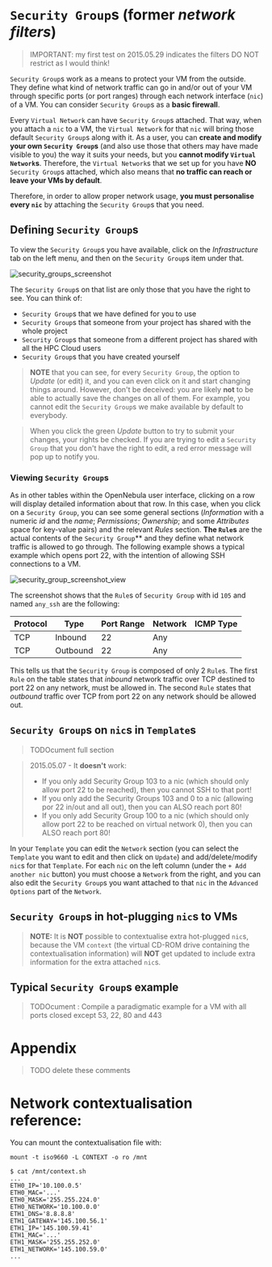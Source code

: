 # `Security Group`s (former _network filters_)

>IMPORTANT: my first test on 2015.05.29 indicates the filters DO NOT restrict as I would think!

`Security Group`s work as a means to protect your VM from the outside. They define what kind of network traffic can go in and/or out of your VM through specific ports (or port ranges) through each network interface (`nic`) of a VM. You can consider `Security Group`s as a **basic firewall**.

Every `Virtual Network` can have `Security Group`s attached. That way, when you attach a `nic` to a VM, the `Virtual Network` for that `nic` will bring those default `Security Group`s along with it. As a user, you can **create and modify your own `Security Group`s** (and also use those that others may have made visible to you) the way it suits your needs, but you **cannot modify `Virtual Network`s**. Therefore, the `Virtual Network`s that we set up for you have **NO** `Security Group`s attached, which also means that **no traffic can reach or leave your VMs by default**.

Therefore, in order to allow proper network usage, **you must personalise every `nic`** by attaching the `Security Group`s that you need.

## Defining `Security Group`s

To view the `Security Group`s you have available, click on the _Infrastructure_ tab on the left menu, and then on the `Security Group`s item under that. 

![security_groups_screenshot](https://git.osd.surfsara.nl/cloud-adm/OpenNebula-4.12-deployment/raw/master/images/security_groups.png)

The `Security Group`s on that list are only those that you have the right to see. You can think of:
* `Security Group`s that we have defined for you to use
* `Security Group`s that someone from your project has shared with the whole project
* `Security Group`s that someone from a different project has shared with all the HPC Cloud users
* `Security Group`s that you have created yourself

> **NOTE** that you can see, for every `Security Group`, the option to _Update_ (or edit) it, and you can even click on it and start changing things around. However, don't be deceived: you are likely **not** to be able to actually save the changes on all of them. For example, you cannot edit the `Security Group`s we make available by default to everybody.

> When you click the green _Update_ button to try to submit your changes, your rights be checked. If you are trying to edit a `Security Group` that you don't have the right to edit, a red error message will pop up to notify you.

### Viewing `Security Group`s

As in other tables within the OpenNebula user interface, clicking on a row will display detailed information about that row. In this case, when you click on a `Security Group`, you can see some general sections (_Information_ with a numeric _id_ and the _name_; _Permissions_; _Ownership_; and some _Attributes_ space for key-value pairs) and the relevant _Rules_ section. **The `Rule`s** are the actual contents of the `Security Group`** and they define what network traffic is allowed to go through. The following example shows a typical example which opens port 22, with the intention of allowing SSH connections to a VM.

![security_group_screenshot_view](https://git.osd.surfsara.nl/cloud-adm/OpenNebula-4.12-deployment/raw/master/images/security_group_ssh.png)

The screenshot shows that the `Rule`s of `Security Group` with id `105` and named `any_ssh` are the following:

| Protocol | Type | Port Range | Network | ICMP Type |
| -------- | ---- | ---------- | ------- | --------- |
| TCP      | Inbound | 22      | Any     |           |
| TCP      | Outbound | 22     | Any     |           |

This tells us that the `Security Group` is composed of only 2 `Rule`s. The first `Rule` on the table states that _inbound_ network traffic over TCP destined to port 22 on any network, must be allowed in. The second `Rule` states that _outbound_ traffic over TCP from port 22 on any network should be allowed out.

## `Security Group`s on `nic`s in `Template`s

> TODOcument full section

>2015.05.07 - It **doesn't** work:
> * If you only add Security Group 103 to a nic (which should only allow port 22 to be reached), then you cannot SSH to that port!
> * If you only add the Security Groups 103 and 0 to a nic (allowing por 22 in/out and all out), then you can ALSO reach port 80!
> * If you only add Security Group 100 to a nic (which should only allow port 22 to be reached on virtual network 0), then you can ALSO reach port 80!


In your `Template` you can edit the `Network` section (you can select the `Template` you want to edit and then click on `Update`) and add/delete/modify `nic`s for that `Template`. For each `nic` on the left column (under the `+ Add another nic` button) you must choose a `Network` from the right, and you can also edit the `Security Group`s you want attached to that `nic` in the `Advanced Options` part of the `Network`.

## `Security Group`s in hot-plugging `nic`s to VMs

> **NOTE:** It is **NOT** possible to contextualise extra hot-plugged `nic`s, because the VM `context` (the virtual CD-ROM drive containing the contextualisation information) will **NOT** get updated to include extra information for the extra attached `nic`s.

## Typical `Security Group`s example

>TODOcument : Compile a paradigmatic example for a VM with all ports closed except 53, 22, 80 and 443

# Appendix
>TODO delete these comments

# Network contextualisation reference:

You can mount the contextualisation file with:
```
mount -t iso9660 -L CONTEXT -o ro /mnt
```

```
$ cat /mnt/context.sh
...
ETH0_IP='10.100.0.5'
ETH0_MAC='...'
ETH0_MASK='255.255.224.0'
ETH0_NETWORK='10.100.0.0'
ETH1_DNS='8.8.8.8'
ETH1_GATEWAY='145.100.56.1'
ETH1_IP='145.100.59.41'
ETH1_MAC='...'
ETH1_MASK='255.255.252.0'
ETH1_NETWORK='145.100.59.0'
...
```